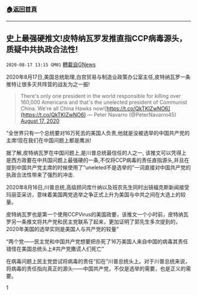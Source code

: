 ###  [:house:返回首頁](https://github.com/ourhimalayas/txt)
---

## 史上最强硬推文!皮特纳瓦罗发推直指CCP病毒源头，质疑中共执政合法性!
`2020-08-17 13:15 GM01` [轉載自GNews](https://gnews.org/zh-hant/300593/)

2020年8月17日,美国总统助理,白宫贸易与制造业政策办公室主任,皮特纳瓦罗一条推特让很多灭共阵营的战友为之一振!

> There's only one president in the world responsible for killing over 160,000 Americans and that's the unelected president of Communist China. We're all China Hawks now![https://t.co/QkTKIZwNO6](https://t.co/QkTKIZwNO6)
> — Peter Navarro (@PeterNavarro45) [August 17, 2020](https://twitter.com/PeterNavarro45/status/1295391850971488256?ref_src=twsrc%5Etfw)

“全世界只有一个总统要对16万死去的美国人负责,他就是没被选举的中国共产党的主席!现在我们在中国问题上都是鹰派!

据了解,皮特纳瓦罗在中国问题上,是川普总统最信任的人之一, 该推文可以凭得上是西方政要在中共国问题上最强硬的一条,不仅将CCP病毒的责任直指源头,并且在提到中国共产党主席的时候使用了”uneleted不是选举的”一词直接对中国共产党的执政合法性带来了强烈的冲击.

2020年8月16日,川普总统,高级顾问库什纳以及班农先生同时出镜福克斯新闻接受玛丽亚采访，意味着美国两党选举之争正式上升为美国与中共之间在大选上的较量。

皮特纳瓦罗也是第一个使用CCPVirus的美国政要，该推文一个小时前，皮特纳瓦罗另一条推文将共产党和民主党联系了起来，更加证明了郭先生多次提到的，2020年美国的选举实则是美国人与共产党的较量“

“两个党——民主党和中国共产党想要把杀死了16万美国人来自中国的病毒其责任错怪在美国总统头上#共产党撒谎人们死亡”

在病毒问题上民主党尝试将病毒的责任“扣在”川普总统头上。对于川普总统来说，将病毒的责任指向真正的源头——中国共产党，不仅是选举的需要，也是正义的需要。



1
